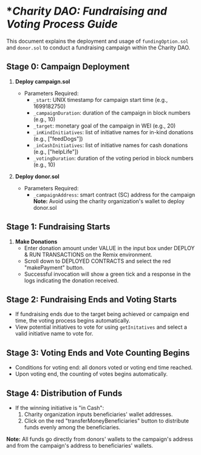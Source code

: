 # **Charity DAO: Fundraising and Voting Process Guide*

This document explains the deployment and usage of `fundingOption.sol` and `donor.sol` to conduct a fundraising campaign within the Charity DAO.

## Stage 0: Campaign Deployment

1. **Deploy campaign.sol**
   - Parameters Required:
     - `_start`: UNIX timestamp for campaign start time (e.g., 1699182750)
     - `_campaignDuration`: duration of the campaign in block numbers (e.g., 10)
     - `_target`: monetary goal of the campaign in WEI (e.g., 20)
     - `_inKindInitiatives`: list of initiative names for in-kind donations (e.g., ["feedDogs"])
     - `_inCashInitiatives`: list of initiative names for cash donations (e.g., ["helpLife"])
     - `_votingDuration`: duration of the voting period in block numbers (e.g., 10)
   
2. **Deploy donor.sol**
   - Parameters Required:
     - `_campaignAddress`: smart contract (SC) address for the campaign
   **Note:** Avoid using the charity organization's wallet to deploy donor.sol

## Stage 1: Fundraising Starts

1. **Make Donations**
   - Enter donation amount under VALUE in the input box under DEPLOY & RUN TRANSACTIONS on the Remix environment.
   - Scroll down to DEPLOYED CONTRACTS and select the red "makePayment" button.
   - Successful invocation will show a green tick and a response in the logs indicating the donation received.

## Stage 2: Fundraising Ends and Voting Starts

- If fundraising ends due to the target being achieved or campaign end time, the voting process begins automatically.
- View potential initiatives to vote for using `getInitatives` and select a valid initiative name to vote for.

## Stage 3: Voting Ends and Vote Counting Begins

- Conditions for voting end: all donors voted or voting end time reached.
- Upon voting end, the counting of votes begins automatically.

## Stage 4: Distribution of Funds

- If the winning initiative is "in Cash":
  1. Charity organization inputs beneficiaries' wallet addresses.
  2. Click on the red "transferMoneyBeneficiaries" button to distribute funds evenly among the beneficiaries.

**Note:** All funds go directly from donors' wallets to the campaign's address and from the campaign's address to beneficiaries' wallets.

